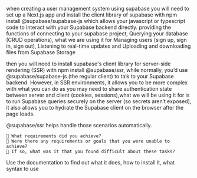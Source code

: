 when creating a user management system using supabase you will need to set up a Next.js app and install the client library of supabase with npm install @supabase/supabase-js which allows your javascript or typescript code to interact with your Supabase backend directly. providing the functions of connecting to your supabase project, Querying your database (CRUD operations), what we are using it for Managing users (sign up, sign in, sign out), Listening to real-time updates and Uploading and downloading files from Supabase Storage

then you will need to install supabase's client library for server-side rendering (SSR) with npm install @supabase/ssr, while normally, you’d use @supabase/supabase-js (the regular client) to talk to your Supabase backend. However, in SSR environments, it allows you to be more complex with what you can do as you may need to share authentication state between server and client (cookies, sessions),what we will be using it for is to run Supabase queries securely on the server (so secrets aren’t exposed), it also allows you to hydrate the Supabase client on the browser after the page loads.

@supabase/ssr helps handle those scenarios automatically.

    🎯 What requirements did you achieve?
    🎯 Were there any requirements or goals that you were unable to achieve?
    🎯 If so, what was it that you found difficult about these tasks?

Use the documentation to find out what it does, how to install it, what syntax to use
